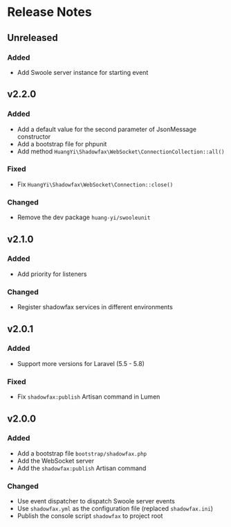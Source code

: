 # Release Notes


## Unreleased

### Added

- Add Swoole server instance for starting event


## v2.2.0

### Added

- Add a default value for the second parameter of JsonMessage constructor
- Add a bootstrap file for phpunit
- Add method `HuangYi\Shadowfax\WebSocket\ConnectionCollection::all()`

### Fixed

- Fix `HuangYi\Shadowfax\WebSocket\Connection::close()`

### Changed

- Remove the dev package `huang-yi/swooleunit`


## v2.1.0

### Added

- Add priority for listeners

### Changed

- Register shadowfax services in different environments


## v2.0.1

### Added

- Support more versions for Laravel (5.5 - 5.8)

### Fixed

- Fix `shadowfax:publish` Artisan command in Lumen


## v2.0.0

### Added

- Add a bootstrap file `bootstrap/shadowfax.php`
- Add the WebSocket server
- Add the `shadowfax:publish` Artisan command

### Changed

- Use event dispatcher to dispatch Swoole server events
- Use `shadowfax.yml` as the configuration file (replaced `shadowfax.ini`)
- Publish the console script `shadowfax` to project root
